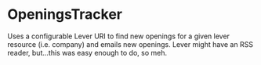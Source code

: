 # OpeningsTracker

Uses a configurable Lever URI to find new openings for a given lever resource (i.e. company) and emails new openings. Lever might have an RSS reader, but...this was easy enough to do, so meh. 
